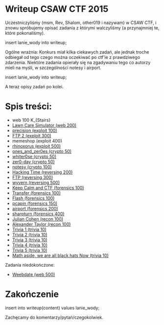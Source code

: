 # Writeup CSAW CTF 2015

Uczestniczyliśmy (msm, Rev, Shalom, other019 i nazywam) w CSAW CTF, i znowu spróbujemy opisać zadania z którymi walczyliśmy (a przynajmniej te, które pokonaliśmy).

insert lanie_wody into writeup;

Ogólne wrażnia:
Konkurs miał kilka ciekawych zadań, ale jednak troche odbiegał od tego czego można oczekiwać po ctf'ie z prawdziwego zdarzenia. Niektóre zadania opierały się na zgadywaniu tego co autorzy mieli na myśli, w szczególności notesy i airport.

insert lanie_wody into writeup;

A teraz opisy zadań po kolei.

# Spis treści:

* web 100 K_{Stairs}
* [Lawn Care Simulator (web 200)](web_200_lawn_care_simulator)
* [precision (exploit 100)](pwn_100_precision)
* [FTP 2 (exploit 300)](pwn_300_ftp2)
* memeshop (exploit 400)
* [rhinoxorus (exploit 500)](pwn_500_rhinoxorus)
* [ones_and_zer0es (crypto 50)](crypto_50_ones_and_zer0es)
* [whiter0se (crypto 50)](crypto_50_wh1ter0se)
* [zer0-day (crypto 50)](crypto_50_zer0_day)
* [notesy (crypto 100)](crypto_100_notesy)
* [Hacking Time (reversing 200)](re_200_hacking_time)
* [FTP (reversing 300)](re_300_ftp)
* [wyvern (reversing 500)](re_500_wyvern)
* [Keep Calm and CTF (forensics 100)](forensics_100_keep_calm_and_ctf)
* [Transfer (forensics 100)](forensics_100_transfer)
* [Flash (forensics 100)](forensics_100_flash)
* [pcapin (forensics 150)](forensics_150_pcapin)
* [airport (forensics 200)](forensics_200_airport)
* [sharpturn (forensics 400)](forensics_400_sharpturn)
* [Julian Cohen (recon 100)](recon_100_julian_cohen)
* [Alexander Taylor (recon 100)](recon_100_alexander_taylor)
* [Trivia 1 (trivia 10)](trivia_trivia_1)
* [Trivia 2 (trivia 10)](trivia_trivia_2)
* [Trivia 3 (trivia 10)](trivia_trivia_3)
* [Trivia 4 (trivia 10)](trivia_trivia_4)
* [Trivia 5 (trivia 10)](trivia_trivia_5)
* [Math aside, we are all black hats Now (trivia 10)](trivia_10_black_hat)

Zadania niedokończone:

* [Weebdate (web 500)](web_500_weebdate)

# Zakończenie

insert into writeup(content) values lanie_wody;

Zachęcamy do komentarzy/pytań/czegokolwiek.
